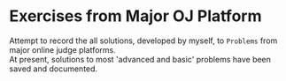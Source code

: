 # Exercises from Major OJ Platform
Attempt to record the all solutions, developed by myself, to `Problems` from major online judge platforms.   
At present, solutions to most 'advanced and basic' problems have been saved and documented.